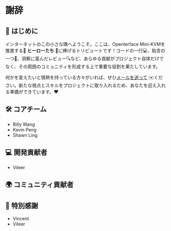 # 謝辞

## 🚀 はじめに
インターネットのこの小さな隅へようこそ。ここは、Openterface Mini-KVMを推進する🦸 **ヒーローたち** 🌟に捧げるトリビュートです！コードの一行💻、助言の一つ📝、洞察に富んだレビュー🔍など、あらゆる貢献がプロジェクト自体だけでなく、その周囲のコミュニティを形成する上で重要な役割を果たしています。

何かを変えたいと情熱を持っている方々がいれば、ぜひ[メールを送って](mailto:techxartisan@gmail.com) ✉️ください。新たな視点とスキルをプロジェクトに取り入れるため、あなたを迎え入れる準備ができています。❤️

## 🛠 コアチーム

- Billy Wang
- Kevin Peng
- Shawn Ling

## 💻 開発貢献者

- Vileer

## 🌍 コミュニティ貢献者

## 🌟 特別感謝

- Vincent
- Vileer